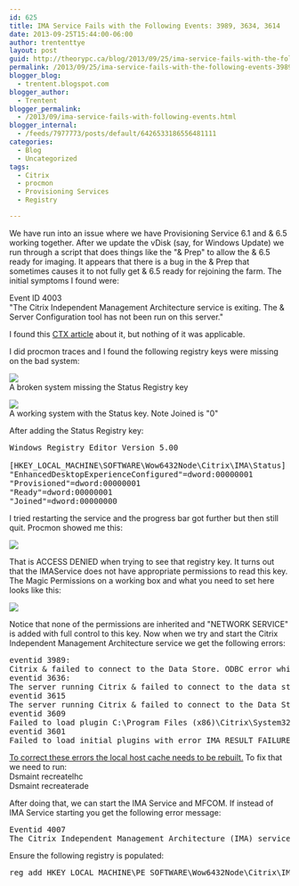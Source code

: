 ```yaml
---
id: 625
title: IMA Service Fails with the Following Events: 3989, 3634, 3614
date: 2013-09-25T15:44:00-06:00
author: trententtye
layout: post
guid: http://theorypc.ca/blog/2013/09/25/ima-service-fails-with-the-following-events-3989-3634-3614/
permalink: /2013/09/25/ima-service-fails-with-the-following-events-3989-3634-3614/
blogger_blog:
  - trentent.blogspot.com
blogger_author:
  - Trentent
blogger_permalink:
  - /2013/09/ima-service-fails-with-following-events.html
blogger_internal:
  - /feeds/7977773/posts/default/6426533186556481111
categories:
  - Blog
  - Uncategorized
tags:
  - Citrix
  - procmon
  - Provisioning Services
  - Registry

---
```

We have run into an issue where we have Provisioning Service 6.1 and & 6.5 working together. After we update the vDisk (say, for Windows Update) we run through a script that does things like the "& Prep" to allow the & 6.5 ready for imaging. It appears that there is a bug in the & Prep that sometimes causes it to not fully get & 6.5 ready for rejoining the farm. The initial symptoms I found were:

Event ID 4003  
"The Citrix Independent Management Architecture service is exiting. The & Server Configuration tool has not been run on this server."

I found this [CTX article](http://support.citrix.com/article/CTX137758) about it, but nothing of it was applicable.

I did procmon traces and I found the following registry keys were missing on the bad system:

[<img src="http://2.bp.blogspot.com/-Ox5vZSYIt4M/UkNGPmdxEeI/AAAAAAAAAYc/utHjsEnKxlA/s320/2.png" border="0" />](http://2.bp.blogspot.com/-Ox5vZSYIt4M/UkNGPmdxEeI/AAAAAAAAAYc/utHjsEnKxlA/s1600/2.png)  
A broken system missing the Status Registry key

[<img src="http://4.bp.blogspot.com/-PKUVY--m4Hs/UkNGQvPv5rI/AAAAAAAAAYk/5hx7JfVaHtc/s320/3.png" border="0" />](http://4.bp.blogspot.com/-PKUVY--m4Hs/UkNGQvPv5rI/AAAAAAAAAYk/5hx7JfVaHtc/s1600/3.png)  
A working system with the Status key. Note Joined is "0"

After adding the Status Registry key:

<pre class="lang:reg decode:true ">Windows Registry Editor Version 5.00

[HKEY_LOCAL_MACHINE\SOFTWARE\Wow6432Node\Citrix\IMA\Status]
"EnhancedDesktopExperienceConfigured"=dword:00000001
"Provisioned"=dword:00000001
"Ready"=dword:00000001
"Joined"=dword:00000000</pre>

I tried restarting the service and the progress bar got further but then still quit. Procmon showed me this:

[<img src="http://1.bp.blogspot.com/-QOc7ePSqid4/UkNHfHEr1iI/AAAAAAAAAY0/HIkcrX4QUPs/s320/4.png" border="0" />](http://1.bp.blogspot.com/-QOc7ePSqid4/UkNHfHEr1iI/AAAAAAAAAY0/HIkcrX4QUPs/s1600/4.png)

That is ACCESS DENIED when trying to see that registry key. It turns out that the IMAService does not have appropriate permissions to read this key. The Magic Permissions on a working box and what you need to set here looks like this:

[<img src="http://4.bp.blogspot.com/-ikCgcmS39MI/UkNIJHBkqkI/AAAAAAAAAY8/zo4rXGOnmds/s320/5.png" border="0" />](http://4.bp.blogspot.com/-ikCgcmS39MI/UkNIJHBkqkI/AAAAAAAAAY8/zo4rXGOnmds/s1600/5.png)

Notice that none of the permissions are inherited and "NETWORK SERVICE" is added with full control to this key. Now when we try and start the Citrix Independent Management Architecture service we get the following errors:

<pre class="lang:default decode:true ">eventid 3989:
Citrix & failed to connect to the Data Store. ODBC error while connecting to the database: S1000 -> General error: Invalid file dsn ''
eventid 3636:
The server running Citrix & failed to connect to the data store. An unknown failure occurred while connecting to the database. Error: IMA_RESULT_FAILURE Indirect: 0 Server: DSN file: 
eventid 3615
The server running Citrix & failed to connect to the Data Store. Error - IMA_RESULT_FAILURE An unknown failure occurred while connecting to the database.
eventid 3609 
Failed to load plugin C:\Program Files (x86)\Citrix\System32\Citrix\IMA\SubSystems\ImaWorkerGroupSs.dll with error IMA_RESULT_FAILURE
eventid 3601
Failed to load initial plugins with error IMA_RESULT_FAILURE</pre>

[To correct these errors the local host cache needs to be rebuilt.](http://support.citrix.com/article/CTX127922) To fix that we need to run:  
Dsmaint recreatelhc  
Dsmaint recreaterade

After doing that, we can start the IMA Service and MFCOM. If instead of IMA Service starting you get the following error message:

<pre class="lang:default decode:true ">Eventid 4007
The Citrix Independent Management Architecture (IMA) service is exiting. The DSN File could not be updated with the information retrieved from Group Policy. Error: 80000001h DSN file: mf20.dsn DSN Entry: DATABASE Policy Setting: CTXDS Confirm that the Network Service has write permissions to the DSN File.</pre>

Ensure the following registry is populated:

<pre class="lang:batch decode:true ">reg add HKEY_LOCAL_MACHINE\PE_SOFTWARE\Wow6432Node\Citrix\IMA /v DataSourceName /t REG_SZ /d "C:\Program Files (x86)\Citrix\Independent Management Architecture\mf20.dsn"</pre>

<div>
</div>

<!-- AddThis Advanced Settings generic via filter on the_content -->

<!-- AddThis Share Buttons generic via filter on the_content -->